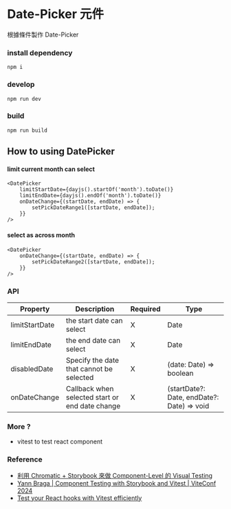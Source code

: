 # Date-Picker 元件

根據條件製作 Date-Picker

### install dependency

```shell
npm i 
```

### develop

```shell
npm run dev
```

### build

```shell
npm run build
```

## How to using DatePicker

#### limit current month can select

```tsx
<DatePicker
    limitStartDate={dayjs().startOf('month').toDate()}
    limitEndDate={dayjs().endOf('month').toDate()}
    onDateChange={(startDate, endDate) => {
        setPickDateRange1([startDate, endDate]);
    }}
/>
```

#### select as across month

```tsx
<DatePicker
    onDateChange={(startDate, endDate) => {
        setPickDateRange2([startDate, endDate]);
    }}
/>
```

### API

| Property       | Description                                     | Required | Type                 |
|----------------|-------------------------------------------------|----------|----------------------|
| limitStartDate | the start date can select                       | X        | Date                 |
| limitEndDate   | the end date can select                         | X        | Date                 |
| disabledDate   | Specify the date that cannot be selected        | X        | (date: Date) => boolean |
| onDateChange   | Callback when selected start or end date change | X        | (startDate?: Date, endDate?: Date) => void |

### More ?

- vitest to test react component


### Reference

- [利用 Chromatic + Storybook 來做 Component-Level 的 Visual Testing](https://www.cythilya.tw/2022/03/04/visual-testing-in-component-level-with-chromatic-and-storybook/)
- [Yann Braga | Component Testing with Storybook and Vitest | ViteConf 2024](https://www.youtube.com/watch?v=8t5wxrFpCQY)
- [Test your React hooks with Vitest efficiently](https://mayashavin.com/articles/test-react-hooks-with-vitest)
